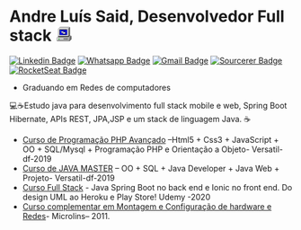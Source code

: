 # Andre Luís Said, Desenvolvedor Full stack <img src="https://github.com/TheDudeThatCode/TheDudeThatCode/blob/master/Assets/PC.gif" width="30px">

[![Linkedin Badge](https://img.shields.io/badge/-Linkedin-6633cc?style=flat-square&logo=Linkedin&logoColor=white&color=black&link=https://www.linkedin.com/in/andre-said-8519bb65/)](https://www.linkedin.com/in/andre-said-8519bb65)
[![Whatsapp Badge](https://img.shields.io/badge/-WhatsApp-6633cc?style=flat-square&logo=Whatsapp&logoColor=white&color=black&link=https://whats.link/saidandre)](https://whats.link/saidandre)
[![Gmail Badge](https://img.shields.io/badge/-Gmail-c14438?style=flat-square&logo=Gmail&logoColor=white&color=black&link=mailto:nicksaiddev@gmail.com)](mailto:nicksaiddev@gmail.com)
[![Sourcerer Badge](https://img.shields.io/badge/-Sourcerer.io-6633cc?style=flat-square&logo=appveyor&logoColor=white&color=black&link=https://sourcerer.io/andresaid)](https://sourcerer.io/andresaid)
[![RocketSeat Badge](https://img.shields.io/badge/-RocketSeat-6633cc?style=flat-square&logo=Polymer-Project&logoColor=white&color=black&link=https://app.rocketseat.com.br/me/andre-said-05081)](https://app.rocketseat.com.br/me/andre-said-05081)

* Graduando em Redes de computadores

💻☕Estudo java para desenvolvimento full stack mobile e web, Spring Boot Hibernate, APIs REST, JPA,JSP e um stack de linguagem Java. ☕


* [Curso de Programação PHP Avançado](http://www.versatildf.com.br/conteudo_programatico/PHP_Basico_Avancado.pdf) –Html5 + Css3 + JavaScript + OO + SQL/Mysql + Programação PHP e Orientação a Objeto- Versatil-df-2019
* [Curso de JAVA MASTER](http://www.versatildf.com.br/conteudo_programatico/Master_Java.pdf) – OO + SQL + Java Developer + Java Web + Projeto- Versatil-df-2019
* [Curso Full Stack](https://www.udemy.com/course/spring-boot-ionic/) - Java Spring Boot no back end e Ionic no front end. Do design UML ao Heroku e Play Store! Udemy -2020
* [Curso complementar em Montagem e Configuração de hardware e Redes](https://www.microlins.com.br/cursos/informatica-e-tecnologia/montagem-e-manutencao-de-computadores#:~:text=Com%20este%20curso%20voc%C3%AA%20conhecer%C3%A1,de%20hardwares%20entre%20outros%20servi%C3%A7os)- Microlins– 2011.



